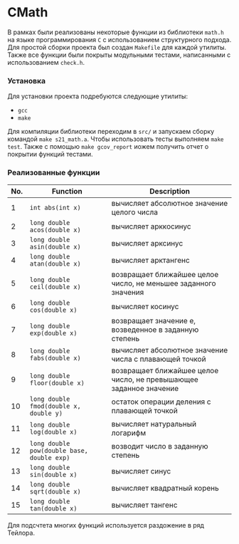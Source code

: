 # CMath

В рамках были реализованы некоторые функции из библиотеки `math.h` на языке программирования `C` с использованием структурного подхода. Для простой сборки проекта был создан `Makefile` для каждой утилиты. Также все функции были покрыты модульными тестами, написанными с использованием `check.h`.


### Установка
Для установки проекта подребуются следующие утилиты:
- `gcc`
- `make`

Для компиляции библиотеки переходим в `src/` и запускаем сборку командой `make s21_math.a`. Чтобы использовать тесты выполняем `make test`. Также с помощью `make gcov_report` иожем получить отчет о покрытии функций тестами. 

### Реализованные функции

| No. | Function | Description |
| --- | -------- | ----------- |
| 1 | `int abs(int x)` | вычисляет абсолютное значение целого числа |
| 2 | `long double acos(double x)` | вычисляет арккосинус |
| 3 | `long double asin(double x)` | вычисляет арксинус |
| 4 | `long double atan(double x)` | вычисляет арктангенс |
| 5 | `long double ceil(double x)` | возвращает ближайшее целое число, не меньшее заданного значения |
| 6 | `long double cos(double x)` | вычисляет косинус |
| 7 | `long double exp(double x)` | возвращает значение e, возведенное в заданную степень |
| 8 | `long double fabs(double x)` | вычисляет абсолютное значение числа с плавающей точкой |
| 9 | `long double floor(double x)` | возвращает ближайшее целое число, не превышающее заданное значение |
| 10 | `long double fmod(double x, double y)` | остаток операции деления с плавающей точкой |
| 11 | `long double log(double x)` | вычисляет натуральный логарифм |
| 12 | `long double pow(double base, double exp)` | возводит число в заданную степень |
| 13 | `long double sin(double x)` | вычисляет синус |
| 14 | `long double sqrt(double x)` | вычисляет квадратный корень |
| 15 | `long double tan(double x)` | вычисляет тангенс |

Для подсчтета многих функций используется раздожение в ряд Тейлора.